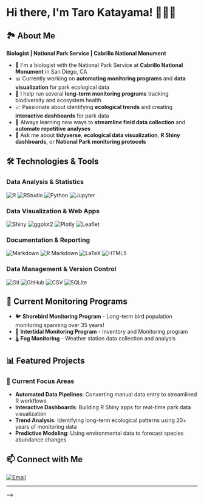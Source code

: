 # Hi there, I'm Taro Katayama! 🌊🦎🌿

## 🏞️ About Me
**Biologist | National Park Service | Cabrillo National Monument**

- 🔬 I'm a biologist with the National Park Service at **Cabrillo National Monument** in San Diego, CA
- 📊 Currently working on **automating monitoring programs** and **data visualization** for park ecological data
- 🦋 I help run several **long-term monitoring programs** tracking biodiversity and ecosystem health
- 📈 Passionate about identifying **ecological trends** and creating **interactive dashboards** for park data
- 🌱 Always learning new ways to **streamline field data collection** and **automate repetitive analyses**
- 💬 Ask me about **tidyverse**, **ecological data visualization**, **R Shiny dashboards**, or **National Park monitoring protocols**

## 🛠️ Technologies & Tools

### Data Analysis & Statistics
![R](https://img.shields.io/badge/R-276DC3?style=for-the-badge&logo=r&logoColor=white)
![RStudio](https://img.shields.io/badge/RStudio-4285F4?style=for-the-badge&logo=rstudio&logoColor=white)
![Python](https://img.shields.io/badge/Python-3776AB?style=for-the-badge&logo=python&logoColor=white)
![Jupyter](https://img.shields.io/badge/Jupyter-F37626?style=for-the-badge&logo=jupyter&logoColor=white)

### Data Visualization & Web Apps
![Shiny](https://img.shields.io/badge/Shiny-4285F4?style=for-the-badge&logo=r&logoColor=white)
![ggplot2](https://img.shields.io/badge/ggplot2-276DC3?style=for-the-badge&logo=r&logoColor=white)
![Plotly](https://img.shields.io/badge/Plotly-3F4F75?style=for-the-badge&logo=plotly&logoColor=white)
![Leaflet](https://img.shields.io/badge/Leaflet-199900?style=for-the-badge&logo=leaflet&logoColor=white)

### Documentation & Reporting
![Markdown](https://img.shields.io/badge/Markdown-000000?style=for-the-badge&logo=markdown&logoColor=white)
![R Markdown](https://img.shields.io/badge/R_Markdown-276DC3?style=for-the-badge&logo=r&logoColor=white)
![LaTeX](https://img.shields.io/badge/LaTeX-47A141?style=for-the-badge&logo=latex&logoColor=white)
![HTML5](https://img.shields.io/badge/HTML5-E34F26?style=for-the-badge&logo=html5&logoColor=white)

### Data Management & Version Control
![Git](https://img.shields.io/badge/Git-F05032?style=for-the-badge&logo=git&logoColor=white)
![GitHub](https://img.shields.io/badge/GitHub-100000?style=for-the-badge&logo=github&logoColor=white)
![CSV](https://img.shields.io/badge/CSV-217346?style=for-the-badge&logo=microsoftexcel&logoColor=white)
![SQLite](https://img.shields.io/badge/SQLite-07405E?style=for-the-badge&logo=sqlite&logoColor=white)

## 🔬 Current Monitoring Programs

- 🐦 **Shorebird Monitoring Program** - Long-term bird population monitoring spanning over 35 years!
- 🌊 **Intertidal Monitoring Program** - Inventory and Monitoring program
- 🌡️ **Fog Monitoring** - Weather station data collection and analysis

## 📊 Featured Projects

### 🎯 Current Focus Areas
- **Automated Data Pipelines**: Converting manual data entry to streamlined R workflows
- **Interactive Dashboards**: Building R Shiny apps for real-time park data visualization
- **Trend Analysis**: Identifying long-term ecological patterns using 20+ years of monitoring data
- **Predictive Modeling**: Using environmental data to forecast species abundance changes

## 📫 Connect with Me

[![Email](https://img.shields.io/badge/Email-D14836?style=for-the-badge&logo=gmail&logoColor=white)](mailto:taro_katayama@nps.gov)

---
<div align="center">

</div>
-->
